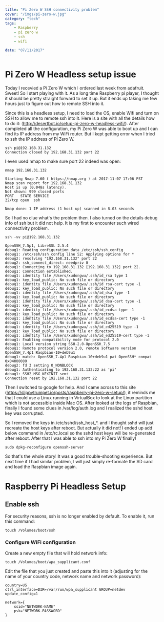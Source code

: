 ```yaml
---
title: "Pi Zero W SSH connectivity problem"
cover: "/imgs/pi-zero-w.jpg"
category: "tech"
tags:
    - Raspberry
    - pi zero w
    - ssh
    - wifi

date: "07/11/2017"
---
```


# Pi Zero W Headless setup issue

Today I recevied a Pi Zero W which I ordered last week from adafruit. Sweet! So I start playing with it. As a long time Raspberry pi player, I thought it should be pretty straight forward to set it up. But it ends up taking me few hours just to figure out how to remote SSH into it.

Since this is a headless setup, I need to load the OS, enable Wifi and turn on SSH to allow me to remote ssh into it. Here is a site with all the details how to do it: (http://desertbot.io/setup-pi-zero-w-headless-wifi/). After completed all the configuration, my Pi Zero W was able to boot up and I can find its IP address from my WiFi router. But I kept getting error when I tried to ssh the IP address of Pi Zero W.

```
ssh pi@192.168.31.132
Connection closed by 192.168.31.132 port 22
```

I even used nmap to make sure port 22 indeed was open:

```
nmap 192.168.31.132

Starting Nmap 7.60 ( https://nmap.org ) at 2017-11-07 17:06 PST
Nmap scan report for 192.168.31.132
Host is up (0.048s latency).
Not shown: 999 closed ports
PORT   STATE SERVICE
22/tcp open  ssh

Nmap done: 1 IP address (1 host up) scanned in 8.03 seconds
```

So I had no clue what's the problem then. I also turned on the details debug info of ssh but it did not help. It is my first to encounter such wired connectivity problem.

```
ssh -vv pi@192.168.31.132

OpenSSH_7.5p1, LibreSSL 2.5.4
debug1: Reading configuration data /etc/ssh/ssh_config
debug1: /etc/ssh/ssh_config line 52: Applying options for *
debug2: resolving "192.168.31.132" port 22
debug2: ssh_connect_direct: needpriv 0
debug1: Connecting to 192.168.31.132 [192.168.31.132] port 22.
debug1: Connection established.
debug1: identity file /Users/xudongwu/.ssh/id_rsa type 1
debug1: key_load_public: No such file or directory
debug1: identity file /Users/xudongwu/.ssh/id_rsa-cert type -1
debug1: key_load_public: No such file or directory
debug1: identity file /Users/xudongwu/.ssh/id_dsa type -1
debug1: key_load_public: No such file or directory
debug1: identity file /Users/xudongwu/.ssh/id_dsa-cert type -1
debug1: key_load_public: No such file or directory
debug1: identity file /Users/xudongwu/.ssh/id_ecdsa type -1
debug1: key_load_public: No such file or directory
debug1: identity file /Users/xudongwu/.ssh/id_ecdsa-cert type -1
debug1: key_load_public: No such file or directory
debug1: identity file /Users/xudongwu/.ssh/id_ed25519 type -1
debug1: key_load_public: No such file or directory
debug1: identity file /Users/xudongwu/.ssh/id_ed25519-cert type -1
debug1: Enabling compatibility mode for protocol 2.0
debug1: Local version string SSH-2.0-OpenSSH_7.5
debug1: Remote protocol version 2.0, remote software version OpenSSH_7.4p1 Raspbian-10+deb9u1
debug1: match: OpenSSH_7.4p1 Raspbian-10+deb9u1 pat OpenSSH* compat 0x04000000
debug2: fd 3 setting O_NONBLOCK
debug1: Authenticating to 192.168.31.132:22 as 'pi'
debug1: SSH2_MSG_KEXINIT sent
Connection reset by 192.168.31.132 port 22
```

Then I switched to google for  help. And I came across to this site (https://slippytrumpet.io/posts/raspberry-pi-zero-w-setup/), it reminds me that I could use a Linux running in VirtualBox to look at the Linux partition which is not accessible inside Mac OS. After looked at the logs of Raspbian, finally I found some clues in /var/log/auth.log and I realized the sshd host key was corrupted. 

So I removed the keys in /etc/sshd/ssh_host_*. and I thought sshd will just recreate the host keys after reboot. But actually it did not! I ended up add below command in /etc/rc.local so the sshd host keys will be re-generated after reboot. After that I was able to ssh into my Pi Zero W finally!

```
sudo dpkg-reconfigure openssh-server
```

So that's the whole story! It was a good trouble-shooting experience. But next time if I had similar problem, I will just simply re-formate the SD card and load the Raspbian image again.



# Raspberry Pi Headless Setup

## Enable ssh

For security reasons, ssh is no longer enabled by default. To enable it, run this command:
```
touch /Volumes/boot/ssh
```

### Configure WiFi configuration
Create a new empty file that will hold network info:

```
touch /Volumes/boot/wpa_supplicant.conf
```

Edit the file that you just created and paste this into it (adjusting for the name of your country code, network name and network password):

```
country=US
ctrl_interface=DIR=/var/run/wpa_supplicant GROUP=netdev
update_config=1

network={
    ssid="NETWORK-NAME"
    psk="NETWORK-PASSWORD"
}
```